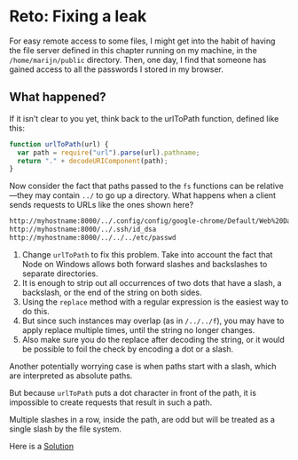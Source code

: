 # Reto: Fixing a leak

For easy remote access to some files, I might get into the habit
of having the file server defined in this chapter running on my
machine, in the `/home/marijn/public` directory. Then, one day, I
find that someone has gained access to all the passwords I stored
in my browser.

## What happened?

If it isn’t clear to you yet, think back to the urlToPath function, defined like this:

```js
function urlToPath(url) {
  var path = require("url").parse(url).pathname;
  return "." + decodeURIComponent(path);
}
```
Now consider the fact that paths passed to the `fs` functions can
be relative—they may contain `../` to go up a directory. What happens
when a client sends requests to URLs like the ones shown here?

```html
http://myhostname:8000/../.config/config/google-chrome/Default/Web%20Data
http://myhostname:8000/../.ssh/id_dsa
http://myhostname:8000/../../../etc/passwd
```

1. Change `urlToPath` to fix this problem. Take into account the fact
that Node on Windows allows both forward slashes and backslashes
to separate directories.
2. It is enough to strip out all occurrences of two dots that have a
slash, a backslash, or the end of the string on both sides. 
3.  Using the `replace` method with a regular expression is the easiest way to
do this. 
4. But since such instances may overlap (as in `/../../f`),
you may have to apply replace multiple times, until the string no
longer changes. 
5. Also make sure you do the replace after decoding
the string, or it would be possible to foil the check by encoding
a dot or a slash.

Another potentially worrying case is when paths start with a slash,
which are interpreted as absolute paths. 

But because `urlToPath` puts
a dot character in front of the path, it is impossible to create
requests that result in such a path. 

Multiple slashes in a row,
inside the path, are odd but will be treated as a single slash by
the file system.

Here is a [Solution](https://github.com/ULL-ESIT-MII-CA-1718/ejs-chapter20-node-js)
